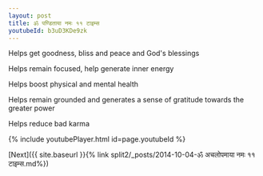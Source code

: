 ```yaml
---
layout: post
title: ॐ पण्डिताया नमः ११ टाइम्स
youtubeId: b3uD3KDe9zk
---
```

 
 
Helps get goodness, bliss and peace and God's blessings
 
Helps remain focused, help generate inner energy 
 
Helps boost physical and mental health 
 
Helps remain grounded and generates a sense of gratitude towards the greater power 
 
Helps reduce bad karma
 
 
 
 


{% include youtubePlayer.html id=page.youtubeId %}
 
[Next]({{ site.baseurl }}{% link  split2/_posts/2014-10-04-ॐ अचलोपमाया नमः ११ टाइम्स.md%})
 

